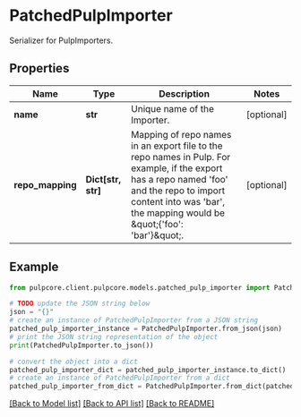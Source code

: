 # PatchedPulpImporter

Serializer for PulpImporters.

## Properties

Name | Type | Description | Notes
------------ | ------------- | ------------- | -------------
**name** | **str** | Unique name of the Importer. | [optional] 
**repo_mapping** | **Dict[str, str]** | Mapping of repo names in an export file to the repo names in Pulp. For example, if the export has a repo named &#39;foo&#39; and the repo to import content into was &#39;bar&#39;, the mapping would be \&quot;{&#39;foo&#39;: &#39;bar&#39;}\&quot;. | [optional] 

## Example

```python
from pulpcore.client.pulpcore.models.patched_pulp_importer import PatchedPulpImporter

# TODO update the JSON string below
json = "{}"
# create an instance of PatchedPulpImporter from a JSON string
patched_pulp_importer_instance = PatchedPulpImporter.from_json(json)
# print the JSON string representation of the object
print(PatchedPulpImporter.to_json())

# convert the object into a dict
patched_pulp_importer_dict = patched_pulp_importer_instance.to_dict()
# create an instance of PatchedPulpImporter from a dict
patched_pulp_importer_from_dict = PatchedPulpImporter.from_dict(patched_pulp_importer_dict)
```
[[Back to Model list]](../README.md#documentation-for-models) [[Back to API list]](../README.md#documentation-for-api-endpoints) [[Back to README]](../README.md)


